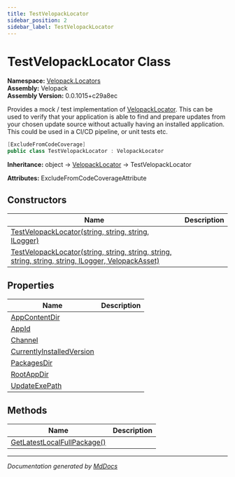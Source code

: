 ```yaml
---
title: TestVelopackLocator
sidebar_position: 2
sidebar_label: TestVelopackLocator
---
```

<!--  
  <auto-generated>   
    The contents of this file were generated by a tool.  
    Changes to this file may be list if the file is regenerated  
  </auto-generated>   
-->

# TestVelopackLocator Class

**Namespace:** [Velopack.Locators](../index.md)  
**Assembly:** Velopack  
**Assembly Version:** 0.0.1015+c29a8ec

Provides a mock \/ test implementation of [VelopackLocator](../VelopackLocator/index.md). This can be used to verify that your application is able to find and prepare updates from your chosen update source without actually having an installed application. This could be used in a CI\/CD pipeline, or unit tests etc.

```csharp
[ExcludeFromCodeCoverage]
public class TestVelopackLocator : VelopackLocator
```

**Inheritance:** object → [VelopackLocator](../VelopackLocator/index.md) → TestVelopackLocator

**Attributes:** ExcludeFromCodeCoverageAttribute

## Constructors

| Name                                                                                                                                                                                                                   | Description |
| ---------------------------------------------------------------------------------------------------------------------------------------------------------------------------------------------------------------------- | ----------- |
| [TestVelopackLocator(string, string, string, ILogger)](constructors/index.md#testvelopacklocatorstring-string-string-ilogger)                                                                                          |             |
| [TestVelopackLocator(string, string, string, string, string, string, string, ILogger, VelopackAsset)](constructors/index.md#testvelopacklocatorstring-string-string-string-string-string-string-ilogger-velopackasset) |             |

## Properties

| Name                                                                 | Description |
| -------------------------------------------------------------------- | ----------- |
| [AppContentDir](properties/AppContentDir.md)                         |             |
| [AppId](properties/AppId.md)                                         |             |
| [Channel](properties/Channel.md)                                     |             |
| [CurrentlyInstalledVersion](properties/CurrentlyInstalledVersion.md) |             |
| [PackagesDir](properties/PackagesDir.md)                             |             |
| [RootAppDir](properties/RootAppDir.md)                               |             |
| [UpdateExePath](properties/UpdateExePath.md)                         |             |

## Methods

| Name                                                                | Description |
| ------------------------------------------------------------------- | ----------- |
| [GetLatestLocalFullPackage()](methods/GetLatestLocalFullPackage.md) |             |

___

*Documentation generated by [MdDocs](https://github.com/ap0llo/mddocs)*
